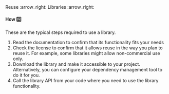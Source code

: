 <link rel="stylesheet" href="{{baseUrl}}/css/textbook.css">

<div class="website-content">

<div id="path">Reuse :arrow_right: Libraries :arrow_right:</div>

<div id="title">

#### How :two:

</div>

<div id="body">

These are the typical steps required to use a library.

1. Read the documentation to confirm that its functionality fits your needs
2. Check the license to confirm that it allows reuse in the way you plan to reuse it. For example, some libraries might allow non-commercial use only.
3. Download the library and make it accessible to your project. Alternatively, you can configure your dependency management tool to do it for you.
4. Call the library API from your code where you need to use the library functionality.

</div>

<div id="extras">
<div>

</div>

